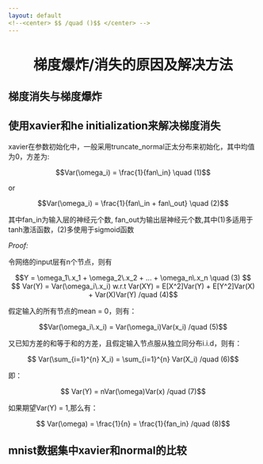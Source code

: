 ```yaml
---
layout: default
<!--<center> $$ /quad ()$$ </center> -->
---
```


# <center> 梯度爆炸/消失的原因及解决方法 </center>

## 梯度消失与梯度爆炸

## 使用xavier和he initialization来解决梯度消失

xavier在参数初始化中，一般采用truncate_normal正太分布来初始化，其中均值为0，方差为:

<center> $$Var(\omega_i) = \frac{1}{fan\_in} \quad (1)$$  </center>

or

<center> $$Var(\omega_i) = \frac{1}{fan\_in + fan\_out} \quad (2)$$  </center>

其中fan_in为输入层的神经元个数, fan_out为输出层神经元个数,其中(1)多适用于tanh激活函数，(2)多使用于sigmoid函数

*Proof:*

令网络的input层有n个节点，则有

<center>  $$Y = \omega_1\.x_1 + \omega_2\.x_2 + ... + \omega_n\.x_n \quad (3) $$</center>

<center> $$ Var(Y) = Var(\omega_i\.x_i) w.r.t Var(XY) = E[X^2]Var(Y) + E[Y^2]Var(X) + Var(X)Var(Y)  /quad (4)$$ </center>

假定输入的所有节点的mean = 0，则有：

<center> $$Var(\omega_i\.x_i) = Var(\omega_i)Var(x_i) /quad (5)$$ </center>

又已知方差的和等于和的方差，且假定输入节点服从独立同分布i.i.d，则有：

<center> $$ Var(\sum_{i=1}^{n} X_i) = \sum_{i=1}^{n} Var(X_i) /quad (6)$$ </center>

即：

<center> $$ Var(Y) = nVar(\omega)Var(x) /quad (7)$$ </center>

如果期望Var(Y) = 1,那么有：

<center> $$ Var(\omega) = \frac{1}{n} = \frac{1}{fan_in} /quad (8)$$ </center>





## mnist数据集中xavier和normal的比较
